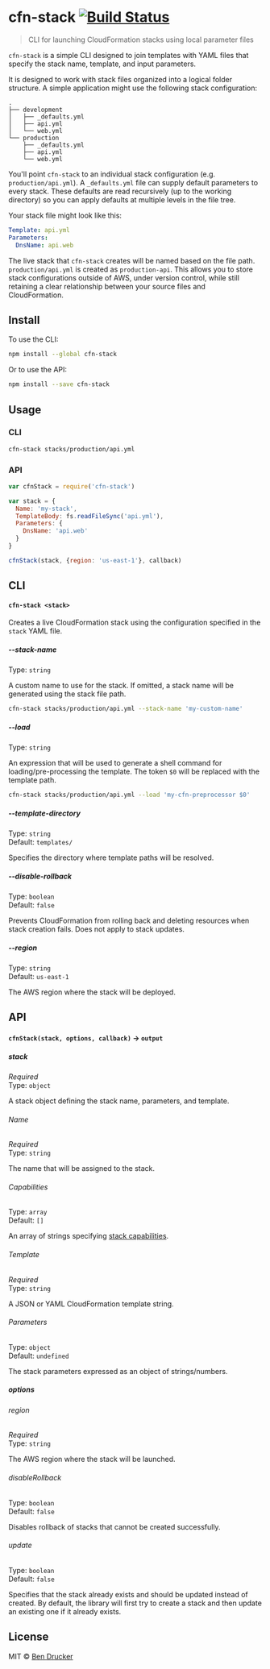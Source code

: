 # cfn-stack [![Build Status](https://travis-ci.org/bendrucker/cfn-stack.svg?branch=master)](https://travis-ci.org/bendrucker/cfn-stack)

> CLI for launching CloudFormation stacks using local parameter files

`cfn-stack` is a simple CLI designed to join templates with YAML files that specify the stack name, template, and input parameters.

It is designed to work with stack files organized into a logical folder structure. A simple application might use the following stack configuration:

```
.
├── development
│   ├── _defaults.yml
│   ├── api.yml
│   └── web.yml
└── production
    ├── _defaults.yml
    ├── api.yml
    └── web.yml
```

You'll point `cfn-stack` to an individual stack configuration (e.g. `production/api.yml`). A `_defaults.yml` file can supply default parameters to every stack. These defaults are read recursively (up to the working directory) so you can apply defaults at multiple levels in the file tree.

Your stack file might look like this:

```yaml
Template: api.yml
Parameters:
  DnsName: api.web
```

The live stack that `cfn-stack` creates will be named based on the file path. `production/api.yml` is created as `production-api`. This allows you to store stack configurations outside of AWS, under version control, while still retaining a clear relationship between your source files and CloudFormation. 

## Install

To use the CLI:

```sh
npm install --global cfn-stack
```

Or to use the API:

```sh
npm install --save cfn-stack
```

## Usage

### CLI

```sh
cfn-stack stacks/production/api.yml
```

### API

```js
var cfnStack = require('cfn-stack')

var stack = {
  Name: 'my-stack',
  TemplateBody: fs.readFileSync('api.yml'),
  Parameters: {
    DnsName: 'api.web'
  }
}

cfnStack(stack, {region: 'us-east-1'}, callback)
```

## CLI

#### `cfn-stack <stack>`

Creates a live CloudFormation stack using the configuration specified in the `stack` YAML file. 

##### --stack-name

Type: `string`

A custom name to use for the stack. If omitted, a stack name will be generated using the stack file path.

```sh
cfn-stack stacks/production/api.yml --stack-name 'my-custom-name'
```

##### --load

Type: `string`

An expression that will be used to generate a shell command for loading/pre-processing the template. The token `$0` will be replaced with the template path.

```sh
cfn-stack stacks/production/api.yml --load 'my-cfn-preprocessor $0'
```

##### --template-directory

Type: `string`  
Default: `templates/`

Specifies the directory where template paths will be resolved.

##### --disable-rollback

Type: `boolean`  
Default: `false`

Prevents CloudFormation from rolling back and deleting resources when stack creation fails. Does not apply to stack updates.

##### --region

Type: `string`  
Default: `us-east-1`

The AWS region where the stack will be deployed.

## API

#### `cfnStack(stack, options, callback)` -> `output`

##### stack

*Required*  
Type: `object`

A stack object defining the stack name, parameters, and template.

###### Name

*Required*  
Type: `string`

The name that will be assigned to the stack.

###### Capabilities

Type: `array`  
Default: `[]`

An array of strings specifying [stack capabilities](http://docs.aws.amazon.com/AWSCloudFormation/latest/APIReference/API_CreateStack.html).

###### Template

*Required*  
Type: `string`

A JSON or YAML CloudFormation template string.

###### Parameters

Type: `object`  
Default: `undefined`

The stack parameters expressed as an object of strings/numbers.

##### options

###### region

*Required*  
Type: `string`

The AWS region where the stack will be launched.

###### disableRollback

Type: `boolean`  
Default: `false`

Disables rollback of stacks that cannot be created successfully.

###### update

Type: `boolean`  
Default: `false`

Specifies that the stack already exists and should be updated instead of created. By default, the library will first try to create a stack and then update an existing one if it already exists.


## License

MIT © [Ben Drucker](http://bendrucker.me)
